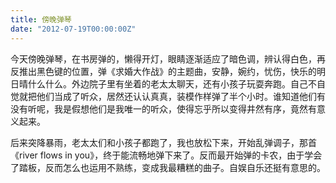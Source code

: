 ```yaml
---
title: 傍晚弹琴
date: "2012-07-19T00:00:00Z"
---
```


今天傍晚弹琴，在书房弹的，懒得开灯，眼睛逐渐适应了暗色调，辨认得白色，再反推出黑色键的位置，弹《求婚大作战》的主题曲，安静，婉约，忧伤，快乐的明日晴什么什么。外边院子里有坐着的老太太聊天，还有小孩子玩耍奔跑。自己不自觉就把他们当成了听众，居然还认认真真，装模作样弹了半个小时。谁知道他们有没有听呢，我是假想他们是我唯一的听众，使得忘乎所以变得井然有序，竟然有意义起来。

后来突降暴雨，老太太们和小孩子都跑了，我也放松下来，开始乱弹调子，那首《river flows in you》，终于能流畅地弹下来了。反而最开始弹的卡农，由于学会了踏板，反而怎么也运用不熟练，变成我最糟糕的曲子。自娱自乐还挺有意思的。
